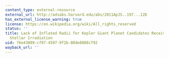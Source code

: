 ```yaml
---
content_type: external-resource
external_url: http://adsabs.harvard.edu/abs/2011ApJS..197...12D
has_external_license_warning: true
license: https://en.wikipedia.org/wiki/All_rights_reserved
status: ''
title: Lack of Inflated Radii for Kepler Giant Planet Candidates Receiving Modest
  Stellar Irradiation
uid: 76e43009-cf97-4597-9f2b-80de8888cf92
wayback_url: ''
---
```

